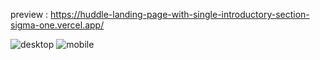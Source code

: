 preview : https://huddle-landing-page-with-single-introductory-section-sigma-one.vercel.app/

![desktop](https://github.com/night-sornram/huddle-landing-page-with-single-introductory-section/assets/136814474/219edc0d-28ad-47c1-94fb-7fce0a24a001)
![mobile](https://github.com/night-sornram/huddle-landing-page-with-single-introductory-section/assets/136814474/a0c60576-915d-4d2a-b31e-b913341c2520)
